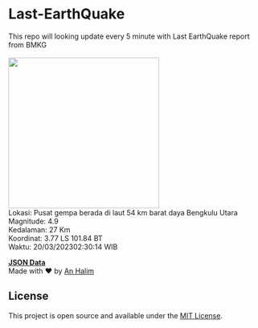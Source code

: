 # Last-EarthQuake
This repo will looking update every 5 minute with Last EarthQuake report from BMKG
<br>
<br>
<img src="https://ews.bmkg.go.id/TEWS/data/20230320023014.mmi.jpg?48403e6i9q98a4zy54jkalk" width="300"/>
<br>
Lokasi: Pusat gempa berada di laut 54 km barat daya Bengkulu Utara <br>
Magnitude: 4.9 <br>
Kedalaman: 27 Km <br>
Koordinat: 3.77 LS 101.84 BT <br>
Waktu: 20/03/202302:30:14 WIB <br>

<a href="./data/data.json">**JSON Data**</a>
<br>
Made with ❤️ by <a href="https://github.com/an-halim">An Halim</a>
## License

This project is open source and available under the [MIT License](LICENSE).

